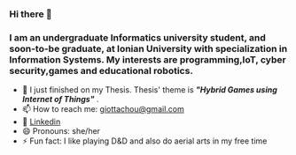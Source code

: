### Hi there 👋
### I am an undergraduate Informatics university student, and soon-to-be graduate, at Ionian University with specialization in Information Systems. My interests are programming,IoT, cyber security,games and educational robotics.
- 🔭 I just finished on my Thesis.  Thesis' theme is _**"Hybrid Games using Internet of Things"**_ .
- 📫 How to reach me: giottachou@gmail.com
- :large_blue_circle: [Linkedin](https://www.linkedin.com/in/panagiota-chouliaraki-33a0881b6/)
- 😄 Pronouns: she/her
- ⚡ Fun fact: I like playing D&D and also do aerial arts in my free time
<!--
**giottachou/giottachou** is a ✨ _special_ ✨ repository because its `README.md` (this file) appears on your GitHub profile.

Here are some ideas to get you started:

- 🔭 I’m currently working on ...
- 🌱 I’m currently learning ...
- 👯 I’m looking to collaborate on ...
- 🤔 I’m looking for help with ...
- 💬 Ask me about ...
- 📫 How to reach me: ...
- 😄 Pronouns: ...
- ⚡ Fun fact: ...
-->
